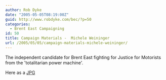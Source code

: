 ```yaml
---
author: Rob Dyke
date: "2005-05-05T08:19:00Z"
guid: http://www.robdyke.com/bec/?p=50
categories:
  - Brent East Campaigning
id: 50
title: Campaign Materials -  Michele Weininger
url: /2005/05/05/campaign-materials-michele-weininger/
---
```

The independent candidate for Brent East fighting for Justice for Motorists from the 'totalitarian power machine'.

Here as a [JPG](http://www.comwifinet.com/becampaign/mwleaflet.jpg)
